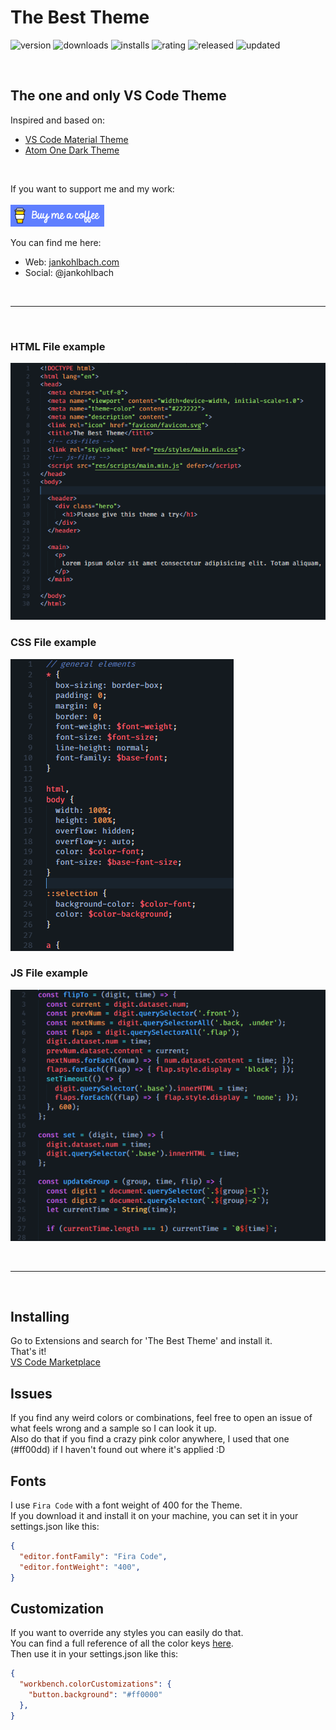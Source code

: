 # The Best Theme

![version](https://img.shields.io/visual-studio-marketplace/v/kohlbachjan.the-best-theme)
![downloads](https://img.shields.io/visual-studio-marketplace/d/kohlbachjan.the-best-theme)
![installs](https://img.shields.io/visual-studio-marketplace/i/kohlbachjan.the-best-theme)
![rating](https://img.shields.io/visual-studio-marketplace/stars/kohlbachjan.the-best-theme)
![released](https://img.shields.io/visual-studio-marketplace/release-date/kohlbachjan.the-best-theme)
![updated](https://img.shields.io/visual-studio-marketplace/last-updated/kohlbachjan.the-best-theme)

<br>

## The one and only VS Code Theme

Inspired and based on:
- [VS Code Material Theme](https://github.com/material-theme/vsc-material-theme)
- [Atom One Dark Theme](https://github.com/akamud/vscode-theme-onedark)

<br>

If you want to support me and my work:<br><br>
<a href="https://www.buymeacoffee.com/jankohlbach" target="_blank">
  <img src="https://github.com/jankohlbach/The-Best-Theme/raw/HEAD/./buymeacoffee.png" alt="Buy Me A Coffee" >
</a>

You can find me here:
- Web: [jankohlbach.com](https://jankohlbach.com)
- Social: @jankohlbach

<br>

---

<br>

### HTML File example
![Example html file](https://github.com/jankohlbach/The-Best-Theme/raw/HEAD/html.png)

### CSS File example
![Example css file](https://github.com/jankohlbach/The-Best-Theme/raw/HEAD/css.png)

### JS File example
![Example js file](https://github.com/jankohlbach/The-Best-Theme/raw/HEAD/js.png)

<br>

---

<br>

## Installing

Go to Extensions and search for 'The Best Theme' and install it.<br>
That's it!<br>
[VS Code Marketplace](https://marketplace.visualstudio.com/items?itemName=kohlbachjan.the-best-theme)


## Issues

If you find any weird colors or combinations, feel free to open an issue of what feels wrong and a sample so I can look it up.<br>
Also do that if you find a crazy pink color anywhere, I used that one (#ff00dd) if I haven't found out where it's applied :D


## Fonts

I use `Fira Code` with a font weight of 400 for the Theme.<br>
If you download it and install it on your machine, you can set it in your settings.json like this:

```json
{
  "editor.fontFamily": "Fira Code",
  "editor.fontWeight": "400",
}
```


## Customization

If you want to override any styles you can easily do that.<br>
You can find a full reference of all the color keys [here](https://code.visualstudio.com/api/references/theme-color).<br>
Then use it in your settings.json like this:

```json
{
  "workbench.colorCustomizations": {
    "button.background": "#ff0000"
  },
}
```
